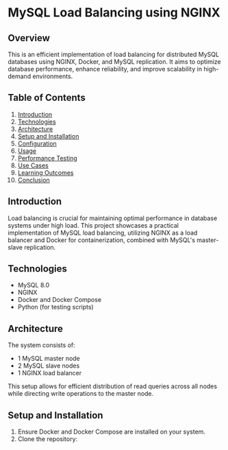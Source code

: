 # MySQL Load Balancing using NGINX

## Overview

This is an efficient implementation of load balancing for distributed MySQL databases using NGINX, Docker, and MySQL replication. It aims to optimize database performance, enhance reliability, and improve scalability in high-demand environments.

## Table of Contents

1. [Introduction](#introduction)
2. [Technologies](#technologies)
3. [Architecture](#architecture)
4. [Setup and Installation](#setup-and-installation)
5. [Configuration](#configuration)
6. [Usage](#usage)
7. [Performance Testing](#performance-testing)
8. [Use Cases](#use-cases)
9. [Learning Outcomes](#learning-outcomes)
10. [Conclusion](#conclusion)

## Introduction

Load balancing is crucial for maintaining optimal performance in database systems under high load. This project showcases a practical implementation of MySQL load balancing, utilizing NGINX as a load balancer and Docker for containerization, combined with MySQL's master-slave replication.

## Technologies

- MySQL 8.0
- NGINX
- Docker and Docker Compose
- Python (for testing scripts)

## Architecture

The system consists of:
- 1 MySQL master node
- 2 MySQL slave nodes
- 1 NGINX load balancer

This setup allows for efficient distribution of read queries across all nodes while directing write operations to the master node.

## Setup and Installation

1. Ensure Docker and Docker Compose are installed on your system.
2. Clone the repository:
